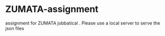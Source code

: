 # ZUMATA-assignment

assignment for ZUMATA jobbatical . Please use a local server to serve the json files 
